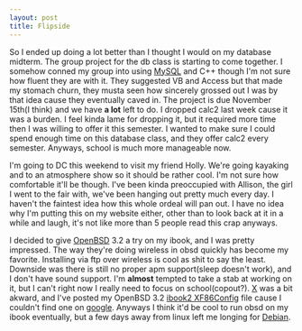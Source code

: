 ```yaml
--- 
layout: post
title: Flipside
---
```

<p>So I ended up doing a lot better than I thought I would on my database midterm.  The group project for the db class is starting to come together.  I somehow conned my group into using <a href="http://www.mysql.com">MySQL</a> and C++ though I'm not sure how fluent they are with it.  They suggested VB and Access but that made my stomach churn, they musta seen how sincerely grossed out I was by that idea cause they eventually caved in.  The project is due November 15th(I think) and we have <B>a lot</B> left to do.  I dropped calc2 last week cause it was a burden.  I feel kinda lame for dropping it, but it required more time then I was willing to offer it this semester.  I wanted to make sure I could spend enough time on this database class, and they offer calc2 every semester.  Anyways, school is much more manageable now.
</p>
<p>I'm going to DC this weekend to visit my friend Holly.  We're going kayaking and to an atmosphere show so it should be rather cool.  I'm not sure how comfortable it'll be though.  I've been kinda preoccupied with Allison, the girl I went to the fair with, we've been hanging out pretty much every day.  I haven't the faintest idea how this whole ordeal will pan out.  I have no idea why I'm putting this on my website either, other than to look back at it in a while and laugh, it's not like more than 5 people read this crap anyways.
</p>
<p>I decided to give <a HREF="http://www.openbsd.org">OpenBSD</a> 3.2 a try on my ibook, and I was pretty impressed.  The way they're doing wireless in obsd quickly has become my favorite.  Installing via ftp over wireless is cool as shit to say the least.  Downside was there is still no proper apm support(sleep doesn't work), and I don't have sound support.  I'm <b>almost</b> tempted to take a stab at working on it, but I can't right now I really need to focus on school(copout?).  <a HREF="http://www.xfree86.org">X</a> was a bit akward, and I've posted my OpenBSD 3.2 <a HREF="/files/XF86Config-ibook-OBSD3_2">ibook2 XF86Config</a> file cause I couldn't find one on <a HREF="http://www.google.com/">google</a>.  Anyways I think it'd be cool to run obsd on my ibook eventually, but a few days away from linux left me longing for <a HREF="http://www.debian.org">Debian</a>.
</p>
